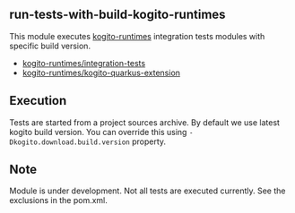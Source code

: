 run-tests-with-build-kogito-runtimes
------------------------------------

This module executes [kogito-runtimes](https://github.com/kiegroup/kogito-runtimes) integration tests modules with specific build version.
  * [kogito-runtimes/integration-tests](https://github.com/kiegroup/kogito-runtimes/tree/master/integration-tests)
  * [kogito-runtimes/kogito-quarkus-extension](https://github.com/kiegroup/kogito-runtimes/tree/master/kogito-quarkus-extension)

Execution
---------
Tests are started from a project sources archive. By default we use latest kogito build version. You can override this using `-Dkogito.download.build.version` property.

Note
----
Module is under development. Not all tests are executed currently. See the exclusions in the pom.xml.